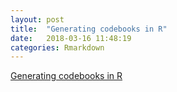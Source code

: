 ```yaml
---
layout: post
title:  "Generating codebooks in R"
date:   2018-03-16 11:48:19
categories: Rmarkdown
---
```


[Generating codebooks in R](http://sandsynligvis.dk/articles/18/codebook.html)
